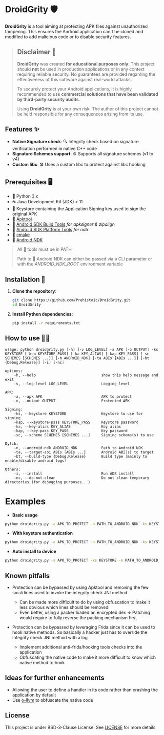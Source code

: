# DroidGrity 🛡️

**DroidGrity** is a tool aiming at protecting APK files against unauthorized tampering. This ensures the Android application can't be cloned and modified to add malicious code or to disable security features.

> ## Disclaimer 📢
>
> **DroidGrity** was created **for educational purposes only**. This project should **not** be used in production applications or in any context requiring reliable security. No guarantees are provided regarding the effectiveness of this software against real-world attacks. 
> 
> To securely protect your Android applications, it is highly recommended to use **commercial solutions that have been validated by third-party security audits**.
> 
> Using **DroidGrity** is at your own risk. The author of this project cannot be held responsible for any consequences arising from its use.  

## Features ✨

- **Native Signature check**: 🔍 Integrity check based on signature verification performed in native C++ code
- **Signature Schemes support**: ⚙️ Supports all signature schemes (v1 to v4)
- **Custom libc**: 🛠️ Uses a custom libc to protect against libc hooking 

## Prerequisites 🖥️

- 🐍 Python 3.x
- ☕ Java Development Kit (JDK) > 11
- 🔑 Keystore containing the Application Signing key used to sign the original APK
- 🔧 [Apktool](https://github.com/iBotPeaches/Apktool)
- 🔧 [Android SDK Build Tools](https://developer.android.com/tools?hl=fr#tools-build) *for apksigner & zipalign*
- 🔧 [Android SDK Platform Tools](https://developer.android.com/tools?hl=fr#tools-platform) *for adb*
- 🔧 [cmake](https://cmake.org/)
- 🔨 [Android NDK](https://developer.android.com/ndk/downloads?hl=fr)

> All 🔧 tools must be in PATH
>
> Path to 🔨 Android NDK can either be passed via a CLI parameter or with the *ANDROID_NDK_ROOT* environment variable

## Installation 🚀

1. **Clone the repository**:

   ```bash
   git clone https://github.com/Prehistoic/DroidGrity.git
   cd DroidGrity
   ```

2. **Install Python dependencies**:

    ```bash
    pip install -r requirements.txt
    ```

## How to use 🏃‍♂️

```
usage: python droidgrity.py [-h] [-v LOG_LEVEL] -a APK [-o OUTPUT] -ks KEYSTORE [-ksp KEYSTORE_PASS] [-ka KEY_ALIAS] [-kap KEY_PASS] [-sc SCHEMES [SCHEMES ...]] [-n ANDROID_NDK] [-ta ABIs [ABIs ...]] [-bt {Debug,Release}] [-i] [-nc]

options:
    -h, --help                              show this help message and exit
    -v, --log-level LOG_LEVEL               Logging level

APK:
    -a, --apk APK                           APK to protect
    -o, --output OUTPUT                     Protected APK

Signing:
    -ks, --keystore KEYSTORE                Keystore to use for signing
    -ksp, --keystore-pass KEYSTORE_PASS     Keystore password
    -ka, --key-alias KEY_ALIAS              Key alias
    -kap, --key-pass KEY_PASS               Key password
    -sc, --scheme SCHEMES [SCHEMES ...]     Signing scheme(s) to use

Dylib:
    -n, --android-ndk ANDROID_NDK           Path to Android NDK
    -ta, --target-abi ABIs [ABIs ...]       Android ABI(s) to target
    -bt, --build-type {Debug,Release}       Build type (mainly to enable/disable android logs)

Others:
    -i, --install                           Run ADB install
    -nc, --do-not-clean                     Do not clean temporary directories (for debugging purposes...)
```

# Examples

- **Basic usage**

```bash
python droidgrity.py -a APK_TO_PROTECT -n PATH_TO_ANDROID_NDK -ks KEYSTORE
```

- **With keystore authentication**

```bash
python droidgrity.py -a APK_TO_PROTECT -n PATH_TO_ANDROID_NDK -ks KEYSTORE -ksp KEYSTORE_PASSWORD -ka KEY_ALIAS -kap KEY_ALIAS_PASSWORD
```

- **Auto install to device**

```bash
python droidgrity.py -a APK_TO_PROTECT -ks KEYSTORE -n PATH_TO_ANDROID_NDK --install
```

## Known pitfalls

- Protection can be bypassed by using Apktool and removing the few smali lines used to invoke the integrity check JNI method
    - Can be made more difficult to do by using obfuscation to make it less obvious which lines should be removed
    - Even better, using a packer loaded an encrypted dex => Patching would require to fully reverse the packing mechanism first

- Protection can be bypassed by leveraging Frida since it can be used to hook native methods. So basically a hacker just has to override the integrity check JNI method with a log
    - Implement additional anti-frida/hooking tools checks into the application
    - Obfuscating the native code to make it more difficult to know which native method to hook

## Ideas for further enhancements

- Allowing the user to define a handler in its code rather than crashing the application by default
- Use [o-llvm](https://github.com/obfuscator-llvm/obfuscator/wiki) to obfuscate the native code

## License

This project is under BSD-3-Clause License. See [LICENSE](./LICENSE.md) for more details. 





